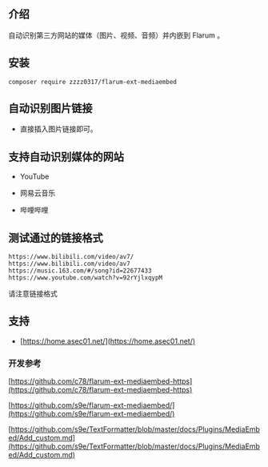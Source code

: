## 介绍

自动识别第三方网站的媒体（图片、视频、音频）并内嵌到 Flarum 。

## 安装

```
composer require zzzz0317/flarum-ext-mediaembed
```

## 自动识别图片链接

- 直接插入图片链接即可。

## 支持自动识别媒体的网站

- YouTube

- 网易云音乐

- 哔哩哔哩

## 测试通过的链接格式
```
https://www.bilibili.com/video/av7/
https://www.bilibili.com/video/av7
https://music.163.com/#/song?id=22677433
https://www.youtube.com/watch?v=92rYjlxqypM
```
请注意链接格式

## 支持

- [https://home.asec01.net/](https://home.asec01.net/)

### 开发参考

[https://github.com/c78/flarum-ext-mediaembed-https](https://github.com/c78/flarum-ext-mediaembed-https)

[https://github.com/s9e/flarum-ext-mediaembed/](https://github.com/s9e/flarum-ext-mediaembed/)

[https://github.com/s9e/TextFormatter/blob/master/docs/Plugins/MediaEmbed/Add_custom.md](https://github.com/s9e/TextFormatter/blob/master/docs/Plugins/MediaEmbed/Add_custom.md)

